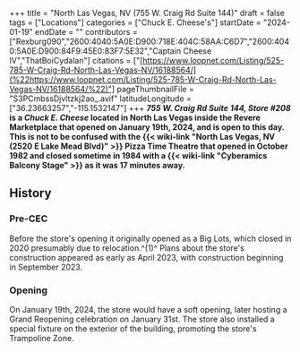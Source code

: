 +++
title = "North Las Vegas, NV (755 W. Craig Rd Suite 144)"
draft = false
tags = ["Locations"]
categories = ["Chuck E. Cheese's"]
startDate = "2024-01-19"
endDate = ""
contributors = ["Rexburg090","2600:4040:5A0E:D900:718E:404C:58AA:C6D7","2600:4040:5A0E:D900:84F9:45E0:83F7:5E32","Captain Cheese IV","ThatBoiCydalan"]
citations = ["[https://www.loopnet.com/Listing/525-785-W-Craig-Rd-North-Las-Vegas-NV/16188564/](%22https://www.loopnet.com/Listing/525-785-W-Craig-Rd-North-Las-Vegas-NV/16188564/%22)"]
pageThumbnailFile = "S3PCmbssDjvltzkj2ao_.avif"
latitudeLongitude = ["36.23663257","-115.1532147"]
+++
***755 W. Craig Rd Suite 144, Store #208* is a *Chuck E. Cheese* located in North Las Vegas inside the Revere Marketplace that opened on January 19th, 2024, and is open to this day.
This is not to be confused with the {{< wiki-link "North Las Vegas, NV (2520 E Lake Mead Blvd)" >}} Pizza Time Theatre that opened in October 1982 and closed sometime in 1984 with a {{< wiki-link "Cyberamics Balcony Stage" >}} as it was 17 minutes away.**

## History

### Pre-CEC

Before the store's opening it originally opened as a Big Lots, which closed in 2020 presumably due to relocation.^(1)^ Plans about the store's construction appeared as early as April 2023, with construction beginning in September 2023.

### Opening

On January 19th, 2024, the store would have a soft opening, later hosting a Grand Reopening celebration on January 31st. The store also installed a special fixture on the exterior of the building, promoting the store's Trampoline Zone.
